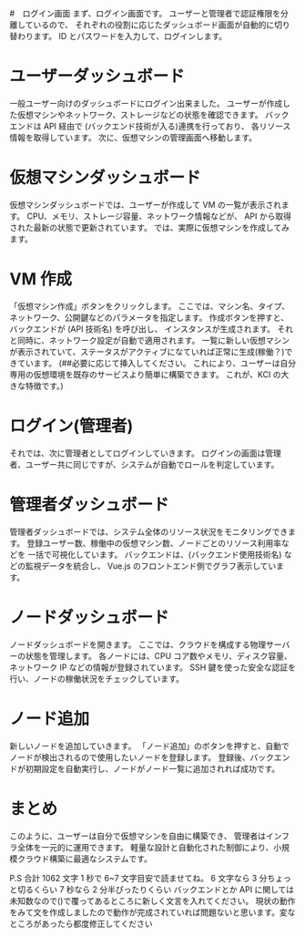 #　ログイン画面
まず、ログイン画面です。
ユーザーと管理者で認証権限を分離しているので、
それぞれの役割に応じたダッシュボード画面が自動的に切り替わります。
ID とパスワードを入力して、ログインします。

# ユーザーダッシュボード

一般ユーザー向けのダッシュボードにログイン出来ました。
ユーザーが作成した仮想マシンやネットワーク、ストレージなどの状態を確認できます。
バックエンドは API 経由で (バックエンド技術が入る)連携を行っており、
各リソース情報を取得しています。
次に、仮想マシンの管理画面へ移動します。

# 仮想マシンダッシュボード

仮想マシンダッシュボードでは、ユーザーが作成して VM の一覧が表示されます。
CPU、メモリ、ストレージ容量、ネットワーク情報などが、
API から取得された最新の状態で更新されています。
では、実際に仮想マシンを作成してみます。

# VM 作成

「仮想マシン作成」ボタンをクリックします。
ここでは、マシン名、タイプ、ネットワーク、公開鍵などのパラメータを指定します。
作成ボタンを押すと、バックエンドが (API 技術名) を呼び出し、
インスタンスが生成されます。
それと同時に、ネットワーク設定が自動で適用されます。
一覧に新しい仮想マシンが表示されていて、ステータスがアクティブになていれば正常に生成(稼働？)できています。
(##必要に応じて挿入してください。
これにより、ユーザーは自分専用の仮想環境を既存のサービスより簡単に構築できます。
これが、KCI の大きな特徴です。)

# ログイン(管理者)

それでは、次に管理者としてログインしていきます。
ログインの画面は管理者、ユーザー共に同じですが、システムが自動でロールを判定しています。

# 管理者ダッシュボード

管理者ダッシュボードでは、システム全体のリソース状況をモニタリングできます。
登録ユーザー数、稼働中の仮想マシン数、ノードごとのリソース利用率などを
一括で可視化しています。
バックエンドは、(バックエンド使用技術名) などの監視データを統合し、
Vue.js のフロントエンド側でグラフ表示しています。

# ノードダッシュボード

ノードダッシュボードを開きます。
ここでは、クラウドを構成する物理サーバーの状態を管理します。
各ノードには、CPU コア数やメモリ、ディスク容量、ネットワーク IP などの情報が登録されています。
SSH 鍵を使った安全な認証を行い、ノードの稼働状況をチェックしています。

# ノード追加

新しいノードを追加していきます。
「ノード追加」のボタンを押すと、自動でノードが検出されるので使用したいノードを登録します。
登録後、バックエンドが初期設定を自動実行し、ノードがノード一覧に追加されれば成功です。

# まとめ

このように、ユーザーは自分で仮想マシンを自由に構築でき、
管理者はインフラ全体を一元的に運用できます。
軽量な設計と自動化された制御により、小規模クラウド構築に最適なシステムです。

P.S
合計 1062 文字
1 秒で 6~7 文字目安で読ませてね。
6 文字なら 3 分ちょっと切るくらい
7 秒なら 2 分半ぴったりくらい
バックエンドとか API に関しては未知数なので()で覆ってあるところに新しく文言を入れてください。
現状の動作をみて文を作成しましたので動作が完成されていれば問題ないと思います。変なところがあったら都度修正してください
